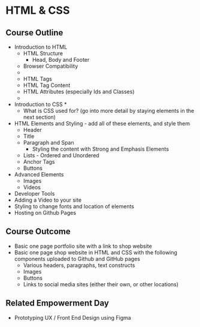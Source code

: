 # HTML & CSS

## Course Outline

* Introduction to HTML
  * HTML Structure
    * Head, Body and Footer
  * Browser Compatibility
  *
  * HTML Tags
  * HTML Tag Content
  * HTML Attributes (especially Ids and Classes)
  *
* Introduction to CSS
    *
  * What is CSS used for? (go into more detail by staying elements in the next section)
* HTML Elements and Styling - add all of these elements, and style them
  * Header
  * Title
  * Paragraph and Span
    * Styling the content with Strong and Emphasis Elements
  * Lists - Ordered and Unordered
  * Anchor Tags
  * Buttons
* Advanced Elements
  * Images
  * Videos
* Developer Tools
* Adding a Video to your site
* Styling to change fonts and location of elements
* Hosting on Github Pages

## Course Outcome

* Basic one page portfolio site with a link to shop website
* Basic one page shop website in HTML and CSS with the following components uploaded to Github and GitHub pages
  * Various headers, paragraphs, text constructs
  * Images
  * Buttons
  * Links to social media sites (either their own, or other locations)

## Related Empowerment Day

* Prototyping UX / Front End Design using Figma
